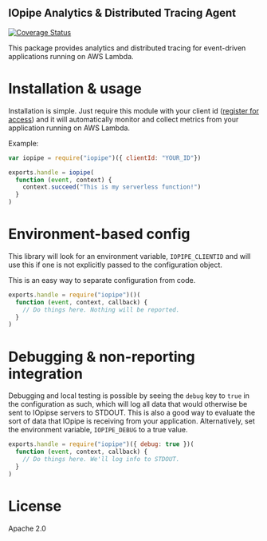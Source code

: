 IOpipe Analytics & Distributed Tracing Agent
--------------------------------------------
[![Coverage Status](https://coveralls.io/repos/github/iopipe/iopipe/badge.svg?branch=coveralls)](https://coveralls.io/github/iopipe/iopipe?branch=coveralls)

This package provides analytics and distributed tracing for
event-driven applications running on AWS Lambda.

# Installation & usage

Installation is simple. Just require this module with your client id
([register for access](https://www.iopipe.com)) and it will
automatically monitor and collect metrics from your application
running on AWS Lambda.

Example:

```javascript
var iopipe = require("iopipe")({ clientId: "YOUR_ID"})

exports.handle = iopipe(
  function (event, context) {
    context.succeed("This is my serverless function!")
  }
)
```

# Environment-based config

This library will look for an environment variable,
`IOPIPE_CLIENTID` and will use this if one is not
explicitly passed to the configuration object.

This is an easy way to separate configuration from
code.

```javascript
exports.handle = require("iopipe")()(
  function (event, context, callback) {
    // Do things here. Nothing will be reported.
  }
)
```

# Debugging & non-reporting integration

Debugging and local testing is possible by seeing the `debug` key to `true`
in the configuration as such, which will log all data that would
otherwise be sent to IOpipse servers to STDOUT. This is also
a good way to evaluate the sort of data that IOpipe is receiving
from your application. Alternatively, set the environment variable,
`IOPIPE_DEBUG` to a true value.

```javascript
exports.handle = require("iopipe")({ debug: true })(
  function (event, context, callback) {
    // Do things here. We'll log info to STDOUT.
  }
)
```

# License

Apache 2.0
